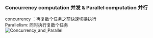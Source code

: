 ### Concurrency computation 并发 & Parallel computation 并行  
concurrency ：再复数个任务之前快速切换执行  
Parallelism: 同时执行复数个任务  
![Concurrency_and_Parallel](https://github.com/KnnUUu/note/assets/44579350/bb5160cc-0a8f-40c7-a501-9d44887bbd85)
